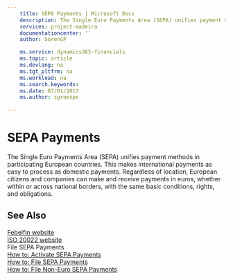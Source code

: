 ```yaml
---
    title: SEPA Payments | Microsoft Docs
    description: The Single Euro Payments Area (SEPA) unifies payment methods in participating European countries. This makes international payments as easy to process as domestic payments. Regardless of location, European citizens and companies can make and receive payments in euros, whether within or across national borders, with the same basic conditions, rights, and obligations.
    services: project-madeira
    documentationcenter: ''
    author: SorenGP

    ms.service: dynamics365-financials
    ms.topic: article
    ms.devlang: na
    ms.tgt_pltfrm: na
    ms.workload: na
    ms.search.keywords:
    ms.date: 07/01/2017
    ms.author: sgroespe

---
```

# SEPA Payments
The Single Euro Payments Area (SEPA) unifies payment methods in participating European countries. This makes international payments as easy to process as domestic payments. Regardless of location, European citizens and companies can make and receive payments in euros, whether within or across national borders, with the same basic conditions, rights, and obligations.  
  
## See Also  
 [Febelfin website](http://go.microsoft.com/fwlink/?LinkId=275119)   
 [ISO 20022 website](http://go.microsoft.com/fwlink/?LinkId=275120)   
 File SEPA Payments   
 [How to: Activate SEPA Payments](how-to-activate-sepa-payments.md)   
 [How to: File SEPA Payments](how-to-file-sepa-payments.md)   
 [How to: File Non-Euro SEPA Payments](how-to-file-non-euro-sepa-payments.md)